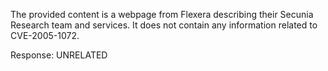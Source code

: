 The provided content is a webpage from Flexera describing their Secunia Research team and services. It does not contain any information related to CVE-2005-1072.

Response: UNRELATED